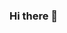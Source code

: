 ### Hi there 👋

<!--
**oencao1041/oencao1041** is a ✨ _special_ ✨ repository because its `README.md` (this file) appears on your GitHub profile.

Here are some ideas to get you started:

- 🔭 I’m currently working on ...
- 🌱 I’m currently learning ...
- 👯 I’m looking to collaborate on ...
- 🤔 I’m looking for help with ...
- 💬 Ask me about ...
- 📫 How to reach me: ...
- 😄 Pronouns: ...
- ⚡ Fun fact: ...
[![Anurag's GitHub stats](https://github-readme-stats.vercel.app/api?username=oencao1041)](https://github.com/oencao1041/github-readme-stats)
<a href="https://blog.naver.com/119dpdltm"><img src="https://img.shields.io/badge/#FF8000?style=flat-square&logo=블로거&logoColor=white&link=https://blog.naver.com/119dpdltm"/></a>&nbsp
